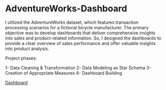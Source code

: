 # AdventureWorks-Dashboard
I utilized the AdventureWorks dataset, which features transaction processing scenarios for a fictional bicycle manufacturer. 
The primary objective was to develop dashboards that deliver comprehensive insights into sales and product-related information. 
So, I designed the dashboards to provide a clear overview of sales performance and offer valuable insights into product analysis.  

Project phases:  

1- Data Cleaning & Transformation
2- Data Modeling as Star Schema
3- Creation of Appropriate Measures
4- Dashboard Building  

[Dashboard](Dashboard.pdf)
